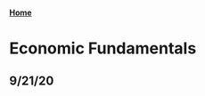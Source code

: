 #### [Home](https://cassidybargell.github.io/election_analytics/)

# Economic Fundamentals 
## 9/21/20